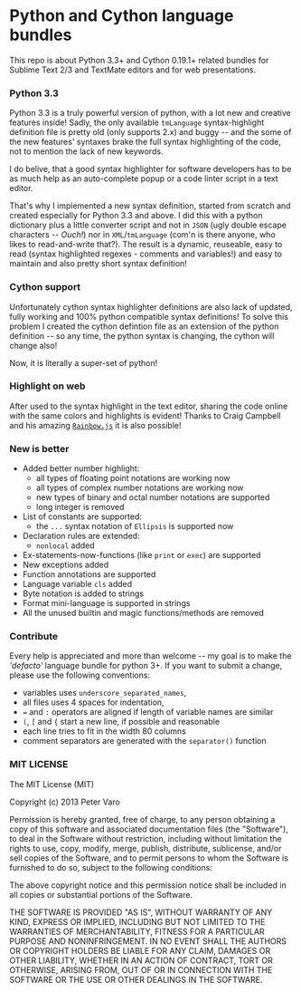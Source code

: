 # Python and Cython language bundles

This repo is about Python 3.3+ and Cython 0.19.1+ related bundles for Sublime
Text 2/3 and TextMate editors and for web presentations.

### Python 3.3

Python 3.3 is a truly powerful version of python, with a lot new and creative
features inside! Sadly, the only available `tmLanguage` syntax-highlight
definition file is pretty old (only supports 2.x) and buggy -- and the some of
the new features' syntaxes brake the full syntax highlighting of the code, not
to mention the lack of new keywords.

I do belive, that a good syntax highlighter for software developers has to be as
much help as an auto-complete popup or a code linter script in a text editor.

That's why I implemented a new syntax definition, started from scratch and
created especially for Python 3.3 and above. I did this with a python
dictionary plus a little converter script and not in `JSON` (ugly double escape
characters -- *Ouch!*) nor in `XML`/`tmLanguage` (com'n is there anyone, who
likes to read-and-write that?). The result is a dynamic, reuseable, easy to read
(syntax highlighted regexes - comments and variables!) and easy to maintain and
also pretty short syntax definition!

### Cython support

Unfortunately cython syntax highlighter definitions are also lack of updated,
fully working and 100% python compatible syntax definitions! To solve this
problem I created the cython defintion file as an extension of the python
definition -- so any time, the python syntax is changing, the cython will
change also!

Now, it is literally a super-set of python!

### Highlight on web

After used to the syntax highlight in the text editor, sharing the code online
with the same colors and highlights is evident! Thanks to Craig Campbell and his
amazing [`Rainbow.js`](http://craig.is/making/rainbows/) it is also possible!

### New is better

- Added better number highlight:
	- all types of floating point notations are working now
	- all types of complex number notations are working now
	- new types of binary and octal number notations are supported
	- long integer is removed
- List of constants are supported:
	- the `...` syntax notation of `Ellipsis` is supported now
- Declaration rules are extended:
	- `nonlocal` added
- Ex-statements-now-functions (like `print` or `exec`) are supported
- New exceptions added
- Function annotations are supported
- Language variable `cls` added
- Byte notation is added to strings
- Format mini-language is supported in strings
- All the unused builtin and magic functions/methods are removed

### Contribute

Every help is appreciated and more than welcome -- my goal is to make the
*'defacto'* language bundle for python 3+. If you want to submit a change,
please use the following conventions:

- variables uses `underscore_separated_names`,
- all files uses 4 spaces for indentation,
- `=` and `:` operators are aligned if length of variable names are similar
- `(`, `[` and `{` start a new line, if possible and reasonable
- each line tries to fit in the width 80 columns
- comment separators are generated with the `separator()` function

### MIT LICENSE

The MIT License (MIT)

Copyright (c) 2013 Peter Varo

Permission is hereby granted, free of charge, to any person obtaining a copy of
this software and associated documentation files (the "Software"), to deal in
the Software without restriction, including without limitation the rights to
use, copy, modify, merge, publish, distribute, sublicense, and/or sell copies of
the Software, and to permit persons to whom the Software is furnished to do so,
subject to the following conditions:

The above copyright notice and this permission notice shall be included in all
copies or substantial portions of the Software.

THE SOFTWARE IS PROVIDED "AS IS", WITHOUT WARRANTY OF ANY KIND, EXPRESS OR
IMPLIED, INCLUDING BUT NOT LIMITED TO THE WARRANTIES OF MERCHANTABILITY, FITNESS
FOR A PARTICULAR PURPOSE AND NONINFRINGEMENT. IN NO EVENT SHALL THE AUTHORS OR
COPYRIGHT HOLDERS BE LIABLE FOR ANY CLAIM, DAMAGES OR OTHER LIABILITY, WHETHER
IN AN ACTION OF CONTRACT, TORT OR OTHERWISE, ARISING FROM, OUT OF OR IN
CONNECTION WITH THE SOFTWARE OR THE USE OR OTHER DEALINGS IN THE SOFTWARE.